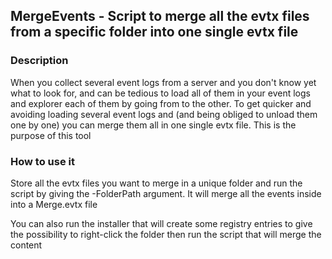 ## MergeEvents - Script to merge all the evtx files from a specific folder into one single evtx file

### Description
When you collect several event logs from a server and you don't know yet what to look for, and can be tedious to load all of them in your event logs and explorer each of them by going from to the other.
To get quicker and avoiding loading several event logs and (and being obliged to unload them one by one) you can merge them all in one single evtx file.
This is the purpose of this tool

### How to use it
Store all the evtx files you want to merge in a unique folder and run the script by giving the -FolderPath argument.
It will merge all the events inside into a Merge.evtx file

You can also run the installer that will create some registry entries to give the possibility to right-click the folder then run the script that will merge the content
